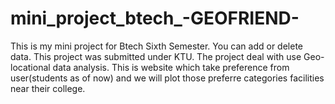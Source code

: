 # mini_project_btech_-GEOFRIEND-
This is my mini project for Btech Sixth Semester.
You can add or delete data. This project was submitted under KTU.
The project deal with use Geo-locational data analysis.
This is website which take preference from user(students as of now) and we will plot those preferre categories facilities near their college.

